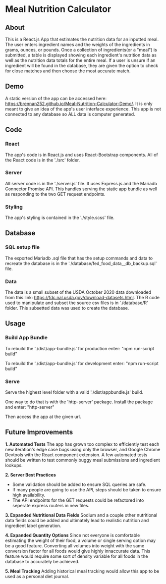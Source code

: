 # Meal Nutrition Calculator

## About
This is a React.js App that estimates the nutrition data for an inputted meal.
The user enters ingredient names and the weights of the ingredients in grams, ounces, or pounds.
Once a collection of ingredients(or a "meal") is submitted, a table is displayed showing each ingredient's nutrition data
as well as the nutrition data totals for the entire meal.
If a user is unsure if an ingredient will be found in the database, they are given the option to check for close matches and then choose 
the most accurate match. 
 
## Demo
A static version of the app can be accessed here: https://brennan252.github.io/Meal-Nutrition-Calculator-Demo/. 
It is only meant to give an idea of the app's user interface experience.
This app is not connected to any database so ALL data is computer generated. 

## Code
### React
The app's code is in React.js and uses React-Bootstrap components. All of the React code is in the './src' folder. 

### Server
All server code is in the './server.js' file. It uses Express.js and the Mariadb Connector Promise API.
This handles serving the static app bundle as well as responding to the two GET request endpoints.

### Styling
The app's styling is contained in the './style.scss' file. 

## Database
### SQL setup file
The exported Mariadb .sql file that has the setup commands and data to recreate the database is in the './database/fed_food_data__db_backup.sql' file.

### Data
The data is a small subset of the USDA October 2020 data downloaded from this link: https://fdc.nal.usda.gov/download-datasets.html. 
The R code used to manipulate and subset the source csv files is in './database/R' folder. This subsetted data was used to create the database.

## Usage
### Build App Bundle
To rebuild the './dist/app-bundle.js' for production enter:
"npm run-script build"

To rebuild the './dist/app-bundle.js' for development enter:
"npm run-script build"

### Serve
Serve the highest level folder with a valid './dist/appbundle.js' build.

One way to do that is with the 'http-server' package. Install the package and enter:
"http-server"

Then access the app at the given url.

## Future Improvements
**1. Automated Tests**
The app has grown too complex to efficiently test each new iteration's edge case bugs using only the browser, and Google Chrome Devtools with the React component extension.
A few automated tests should be written to test commonly buggy meal submissions and ingredient lookups.

**2. Server Best Practices**
- Some validation should be added to ensure SQL queries are safe. 
- If many people are going to use the API, steps should be taken to ensure high availability. 
- The API endpoints for the GET requests could be refactored into seperate express routers in new files. 

**3. Expanded Nutritional Data Fields**
Sodium and a couple other nutritional data fields could be added and ultimately lead to realistic nutrition and ingredient label generation.

**4. Expanded Quantity Options**
Since not everyone is comfortable estimating the weight of their food, a volume or single serving option may be a good feature.
Converting all volumes into weight with the same conversion factor for all foods would give highly innaccurate data. 
This feature would require some sort of density variable for all foods in the database to accurately be achieved.

**5. Meal Tracking**
Adding historical meal tracking would allow this app to be used as a personal diet journal.
